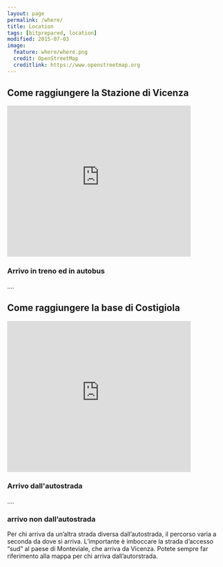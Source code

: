 ```yaml
---
layout: page
permalink: /where/
title: Location
tags: [bitprepared, location]
modified: 2015-07-03
image:
  feature: where/where.png 
  credit: OpenStreetMap
  creditlink: https://www.openstreetmap.org
---
```



<h2>Come raggiungere la Stazione di Vicenza</h2>

<iframe width="425" height="350" frameborder="0" scrolling="no" marginheight="0" marginwidth="0" src="https://maps.google.com/maps?f=d&amp;source=s_d&amp;saddr=Uscita+Vicenza+Ovest&amp;daddr=Piazzale+della+Stazione,+Vicenza,+Italia&amp;hl=it&amp;geocode=FcqLtgIdMI6vAA%3BFRPqtgIdQhqwAClDWTJtezF_RzFT89-rBKxL3g&amp;aq=&amp;sll=45.525051,11.541481&amp;sspn=0.056765,0.098448&amp;mra=dme&amp;mrsp=0&amp;sz=14&amp;ie=UTF8&amp;t=m&amp;ll=45.531365,11.522083&amp;spn=0.042088,0.072956&amp;z=13&amp;output=embed"></iframe>

<h3>Arrivo in treno ed in autobus</h3>
<p>....</p>


<h2>Come raggiungere la base di Costigiola</h2>

<iframe width="425" height="350" frameborder="0" scrolling="no" marginheight="0" marginwidth="0" src="https://maps.google.com/maps?f=d&amp;source=s_d&amp;saddr=Uscita+Vicenza+Ovest&amp;daddr=Costigiola,+Monteviale+VI,+Italia&amp;hl=it&amp;geocode=FcqLtgIdMI6vAA%3BFVxEtwIdgQ-vAClxvphJMDR_RzGBam8uiAkHJg&amp;aq=0&amp;oq=costi&amp;sll=45.528659,11.51659&amp;sspn=0.056762,0.098448&amp;mra=ls&amp;ie=UTF8&amp;t=m&amp;ll=45.539301,11.503029&amp;spn=0.084165,0.145912&amp;z=12&amp;output=embed"></iframe>

<h3>Arrivo dall'autostrada</h3>
<p>....</p>

<h3>arrivo non dall’autostrada</h3>

<p>Per chi arriva da un’altra strada diversa dall’autostrada, il percorso varia a seconda da dove si arriva.
L’importante è imboccare la strada d’accesso “sud” al paese di Monteviale, che arriva da Vicenza.
Potete sempre far riferimento alla mappa per chi arriva dall’autorstrada.</p>
